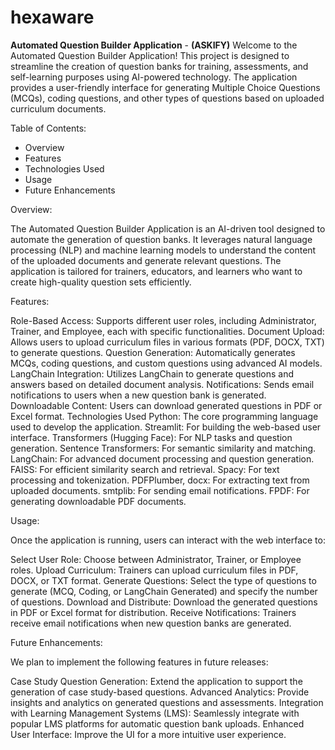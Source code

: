 # hexaware
**Automated Question Builder Application** - **(ASKIFY)**
Welcome to the Automated Question Builder Application! This project is designed to streamline the creation of question banks for training, assessments, and self-learning purposes using AI-powered technology. The application provides a user-friendly interface for generating Multiple Choice Questions (MCQs), coding questions, and other types of questions based on uploaded curriculum documents.

Table of Contents:
* Overview
* Features
* Technologies Used
* Usage
* Future Enhancements
  
Overview:

The Automated Question Builder Application is an AI-driven tool designed to automate the generation of question banks. It leverages natural language processing (NLP) and machine learning models to understand the content of the uploaded documents and generate relevant questions. The application is tailored for trainers, educators, and learners who want to create high-quality question sets efficiently.

Features:

Role-Based Access: Supports different user roles, including Administrator, Trainer, and Employee, each with specific functionalities.
Document Upload: Allows users to upload curriculum files in various formats (PDF, DOCX, TXT) to generate questions.
Question Generation: Automatically generates MCQs, coding questions, and custom questions using advanced AI models.
LangChain Integration: Utilizes LangChain to generate questions and answers based on detailed document analysis.
Notifications: Sends email notifications to users when a new question bank is generated.
Downloadable Content: Users can download generated questions in PDF or Excel format.
Technologies Used
Python: The core programming language used to develop the application.
Streamlit: For building the web-based user interface.
Transformers (Hugging Face): For NLP tasks and question generation.
Sentence Transformers: For semantic similarity and matching.
LangChain: For advanced document processing and question generation.
FAISS: For efficient similarity search and retrieval.
Spacy: For text processing and tokenization.
PDFPlumber, docx: For extracting text from uploaded documents.
smtplib: For sending email notifications.
FPDF: For generating downloadable PDF documents.

Usage:

Once the application is running, users can interact with the web interface to:

Select User Role: Choose between Administrator, Trainer, or Employee roles.
Upload Curriculum: Trainers can upload curriculum files in PDF, DOCX, or TXT format.
Generate Questions: Select the type of questions to generate (MCQ, Coding, or LangChain Generated) and specify the number of questions.
Download and Distribute: Download the generated questions in PDF or Excel format for distribution.
Receive Notifications: Trainers receive email notifications when new question banks are generated.

Future Enhancements:

We plan to implement the following features in future releases:

Case Study Question Generation: Extend the application to support the generation of case study-based questions.
Advanced Analytics: Provide insights and analytics on generated questions and assessments.
Integration with Learning Management Systems (LMS): Seamlessly integrate with popular LMS platforms for automatic question bank uploads.
Enhanced User Interface: Improve the UI for a more intuitive user experience.
